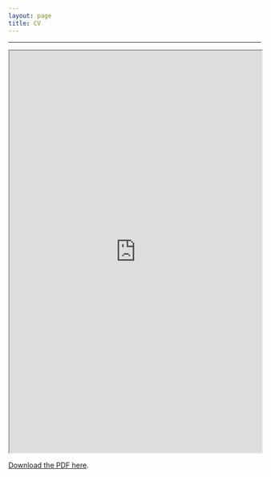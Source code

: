 ```yaml
---
layout: page
title: CV
---
```

---

<iframe src="https://drive.google.com/file/d/1Gxpe_YIEEPRjNV947UPPKFaDsVkmPp4b/preview" width="100%" height="800px" allow="autoplay"></iframe>
 
<p><a href="https://drive.google.com/file/d/1Gxpe_YIEEPRjNV947UPPKFaDsVkmPp4b/view?usp=sharing" target="_blank">Download the PDF here</a>.</p>

